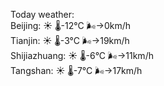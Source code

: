 Today weather:  
Beijing: ☀️ 🌡️-12°C 🌬️→0km/h  
Tianjin: ☀️ 🌡️-3°C 🌬️→19km/h  
Shijiazhuang: ☀️ 🌡️-6°C 🌬️→11km/h  
Tangshan: ☀️ 🌡️-7°C 🌬️→17km/h  
